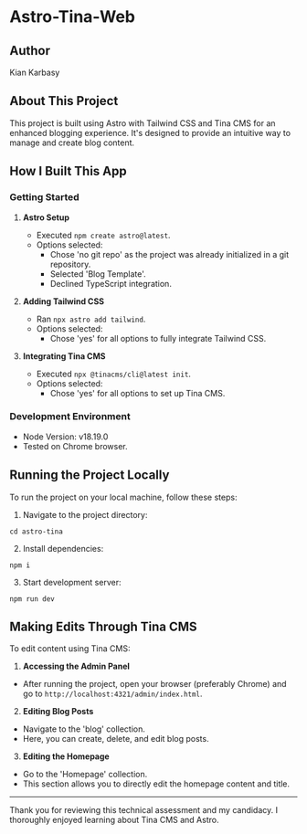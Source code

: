 # Astro-Tina-Web

## Author
Kian Karbasy

## About This Project
This project is built using Astro with Tailwind CSS and Tina CMS for an enhanced blogging experience. It's designed to provide an intuitive way to manage and create blog content.

## How I Built This App

### Getting Started
1. **Astro Setup**
   - Executed `npm create astro@latest`.
   - Options selected:
     - Chose 'no git repo' as the project was already initialized in a git repository.
     - Selected 'Blog Template'.
     - Declined TypeScript integration.

2. **Adding Tailwind CSS**
   - Ran `npx astro add tailwind`.
   - Options selected:
     - Chose 'yes' for all options to fully integrate Tailwind CSS.

3. **Integrating Tina CMS**
   - Executed `npx @tinacms/cli@latest init`.
   - Options selected:
     - Chose 'yes' for all options to set up Tina CMS.

### Development Environment
- Node Version: v18.19.0
- Tested on Chrome browser.

## Running the Project Locally

To run the project on your local machine, follow these steps:

1. Navigate to the project directory:

`cd astro-tina`

2. Install dependencies:

`npm i`

3. Start development server:

`npm run dev`

## Making Edits Through Tina CMS

To edit content using Tina CMS:

1. **Accessing the Admin Panel**
- After running the project, open your browser (preferably Chrome) and go to `http://localhost:4321/admin/index.html`.

2. **Editing Blog Posts**
- Navigate to the 'blog' collection.
- Here, you can create, delete, and edit blog posts.

3. **Editing the Homepage**
- Go to the 'Homepage' collection.
- This section allows you to directly edit the homepage content and title.

---

Thank you for reviewing this technical assessment and my candidacy. I thoroughly enjoyed learning about Tina CMS and Astro.


